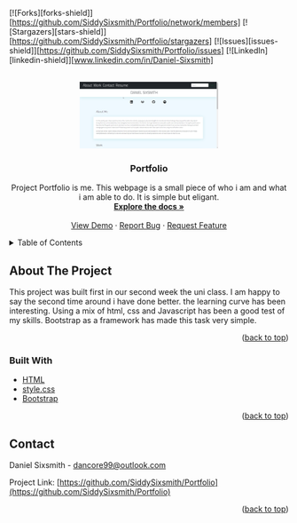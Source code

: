 <div id="top"></div>

[![Forks][forks-shield]][https://github.com/SiddySixsmith/Portfolio/network/members]
[![Stargazers][stars-shield]][https://github.com/SiddySixsmith/Portfolio/stargazers]
[![Issues][issues-shield]][https://github.com/SiddySixsmith/Portfolio/issues]
[![LinkedIn][linkedin-shield]][www.linkedin.com/in/Daniel-Sixsmith]



<!-- PROJECT LOGO -->
<br />
<div align="center">
  <a href="https://github.com/SiddySixsmith/Portfolio">
    <img src="./assets/images/screenshot-home-page.png" alt="Logo" width="250" height="120">
  </a>

<h3 align="center">Portfolio</h3>

  <p align="center">
    Project Portfolio is me. This webpage is a small piece of who i am and what i am able to do. It is simple but eligant.
    <br />
    <a href="https://github.com/SiddySixsmith/Portfolio"><strong>Explore the docs »</strong></a>
    <br />
    <br />
    <a href="https://github.com/SiddySixsmith/Portfolio">View Demo</a>
    ·
    <a href="https://github.com/SiddySixsmith/Portfolio/issues">Report Bug</a>
    ·
    <a href="https://github.com/SiddySixsmith/Portfolio/issues">Request Feature</a>
  </p>
</div>



<!-- TABLE OF CONTENTS -->
<details>
  <summary>Table of Contents</summary>
  <ol>
    <li>
      <a href="#about-the-project">About The Project</a>
      <ul>
        <li><a href="#built-with">Built With</a></li>
      </ul>
    </li>
    <li><a href="#contact">Contact</a></li>
  </ol>
</details>



<!-- ABOUT THE PROJECT -->
## About The Project

This project was built first in our second week the uni class. I am happy to say the second time around i have done better. the learning curve has been interesting. Using a mix of html, css and Javascript has been a good test of my skills. Bootstrap as a framework has made this task very simple.



<p align="right">(<a href="#top">back to top</a>)</p>



### Built With

* [HTML](https://html.org/)
* [style.css](https://style.org/)
* [Bootstrap](https://getbootstrap.com)

<p align="right">(<a href="#top">back to top</a>)</p>

<!-- CONTACT -->
## Contact

Daniel Sixsmith - dancore99@outlook.com

Project Link: [https://github.com/SiddySixsmith/Portfolio](https://github.com/SiddySixsmith/Portfolio)

<p align="right">(<a href="#top">back to top</a>)</p>


